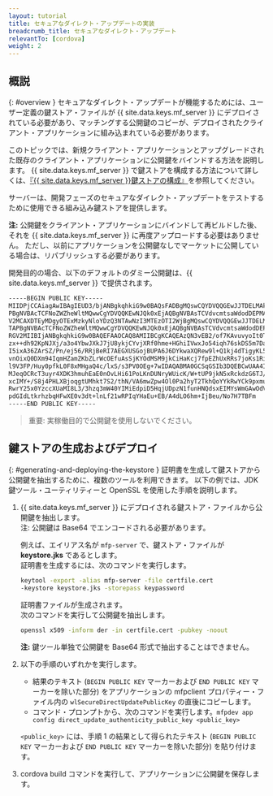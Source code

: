 ```yaml
---
layout: tutorial
title: セキュアなダイレクト・アップデートの実装
breadcrumb_title: セキュアなダイレクト・アップデート
relevantTo: [cordova]
weight: 2
---
```


## 概説
{: #overview }
セキュアなダイレクト・アップデートが機能するためには、ユーザー定義の鍵ストア・ファイルが {{ site.data.keys.mf_server }} にデプロイされている必要があり、マッチングする公開鍵のコピーが、デプロイされたクライアント・アプリケーションに組み込まれている必要があります。

このトピックでは、新規クライアント・アプリケーションとアップグレードされた既存のクライアント・アプリケーションに公開鍵をバインドする方法を説明します。 {{ site.data.keys.mf_server }} で鍵ストアを構成する方法について詳しくは、[『{{ site.data.keys.mf_server }}鍵ストアの構成』](../../../authentication-and-security/configuring-the-mobilefirst-server-keystore/)を参照してください。

サーバーは、開発フェーズのセキュアなダイレクト・アップデートをテストするために使用できる組み込み鍵ストアを提供します。

**注:** 公開鍵をクライアント・アプリケーションにバインドして再ビルドした後、それを {{ site.data.keys.mf_server }} に再度アップロードする必要はありません。 ただし、以前にアプリケーションを公開鍵なしでマーケットに公開している場合は、リパブリッシュする必要があります。

開発目的の場合、以下のデフォルトのダミー公開鍵は、{{ site.data.keys.mf_server }} で提供されます。

```xml
-----BEGIN PUBLIC KEY-----
MIIDPjCCAiagAwIBAgIEUD3/bjANBgkqhkiG9w0BAQsFADBgMQswCQYDVQQGEwJJTDELMAkGA1UECBMCSUwxETA
PBgNVBAcTCFNoZWZheWltMQwwCgYDVQQKEwNJQk0xEjAQBgNVBAsTCVdvcmtsaWdodDEPMA0GA1UEAxMGV0wgRG
V2MCAXDTEyMDgyOTExMzkyNloYDzQ3NTAwNzI3MTEzOTI2WjBgMQswCQYDVQQGEwJJTDELMAkGA1UECBMCSUwxE
TAPBgNVBAcTCFNoZWZheWltMQwwCgYDVQQKEwNJQk0xEjAQBgNVBAsTCVdvcmtsaWdodDEPMA0GA1UEAxMGV0wg
RGV2MIIBIjANBgkqhkiG9w0BAQEFAAOCAQ8AMIIBCgKCAQEAzQN3vEB2/of7KAvuvyoIt0T7cjaSTjnOBm0N3+q
zx++dh92KpNJXj/a3o4YbwJXkJ7jU8ykjCYvjXRf0hme+HGhiIVwxJo54iqh76skDS5m7DaseFdndZUJ4p7NFVw
I5ixA36ZArSZ/Pn/ej56/RRjBeRI7AEGXUSGojBUPA6J6DYkwaXQRew9l+Q1kj4dTigyKL5Os0vNFaQyYu+bT2E
vnOixQ0DXm94IqmHZamZKbZLrWcOEfuAsSjKYOdMSM9jkCiHaKcj7fpEZhUxRRs7joKs1Ri4ihs6JeUvMEiG4gK
l9V3FP/Huy0pfkL0F8xMHgaQ4c/lxS/s3PV0OEg+7wIDAQABMA0GCSqGSIb3DQEBCwUAA4IBAQAgEhhqRl2Rgkt
MJeqOCRcT3uyr4XDK3hmuhEaE0nOvLHi61PoLKnDUNryWUicK/W+tUP9jkN5xRckdzG6TJ/HPySmZ7Adr6QRFu+
xcIMY+/S8j4PHLXBjoqgtUMhkt7S2/thN/VA6mwZpw4Ol0Pa2hyT2TkhQoYYkRwYCk9pxmuBCoH/eCWpSxquNny
RwrY25x0YzccXUaMI8L3/3hzq3mW40YIMiEdpiD5HqjUDpzN1funHNQdsxEIMYsWmGAwOdV5slFzyrH+ErUYUFA
pdGIdLtkrhzbqHFwXE0v3dt+lnLf21wRPIqYHaEu+EB/A4dLO6hm+IjBeu/No7H7TBFm
-----END PUBLIC KEY-----
```

> 重要: 実稼働目的で公開鍵を使用しないでください。

## 鍵ストアの生成およびデプロイ
{: #generating-and-deploying-the-keystore }
証明書を生成して鍵ストアから公開鍵を抽出するために、複数のツールを利用できます。 以下の例では、JDK 鍵ツール・ユーティリティーと OpenSSL を使用した手順を説明します。

1. {{ site.data.keys.mf_server }} にデプロイされる鍵ストア・ファイルから公開鍵を抽出します。  
   注: 公開鍵は Base64 でエンコードされる必要があります。
    
   例えば、エイリアス名が `mfp-server` で、鍵ストア・ファイルが **keystore.jks** であるとします。  
   証明書を生成するには、次のコマンドを実行します。
    
   ```bash
   keytool -export -alias mfp-server -file certfile.cert
   -keystore keystore.jks -storepass keypassword
   ```
    
   証明書ファイルが生成されます。  
   次のコマンドを実行して公開鍵を抽出します。
    
   ```bash
   openssl x509 -inform der -in certfile.cert -pubkey -noout
   ```
    
   **注:** 鍵ツール単独で公開鍵を Base64 形式で抽出することはできません。
    
2. 以下の手順のいずれかを実行します。
    * 結果のテキスト (`BEGIN PUBLIC KEY` マーカーおよび `END PUBLIC KEY` マーカーを除いた部分) をアプリケーションの mfpclient プロパティー・ファイル内の `wlSecureDirectUpdatePublicKey` の直後にコピーします。
    * コマンド・プロンプトから、次のコマンドを実行します。`mfpdev app config direct_update_authenticity_public_key <public_key>`
    
    `<public_key>` には、手順 1 の結果として得られたテキスト (`BEGIN PUBLIC KEY` マーカーおよび `END PUBLIC KEY` マーカーを除いた部分) を貼り付けます。

3. cordova build コマンドを実行して、アプリケーションに公開鍵を保存します。


